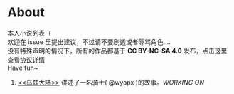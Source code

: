 # About
本人小说列表（  
欢迎在 issue 里提出建议，不过请不要剧透或者辱骂角色....  
没有特殊声明的情况下，所有的作品都基于 **CC BY-NC-SA 4.0** 发布，点击这里查看[协议详情](https://creativecommons.org/licenses/by-nc-sa/4.0/deed.zh)  
Have fun~  

1. [<<乌兹大陆>>](./nc_story/README.md) 讲述了一名骑士( @wyapx )的故事。*WORKING ON*  
